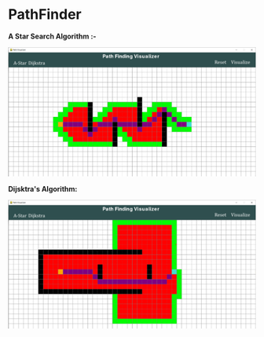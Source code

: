 # PathFinder
**A Star Search Algorithm :-**

![](Astar.png)

**Dijsktra's Algorithm:**

![](Dijkstra.png)
